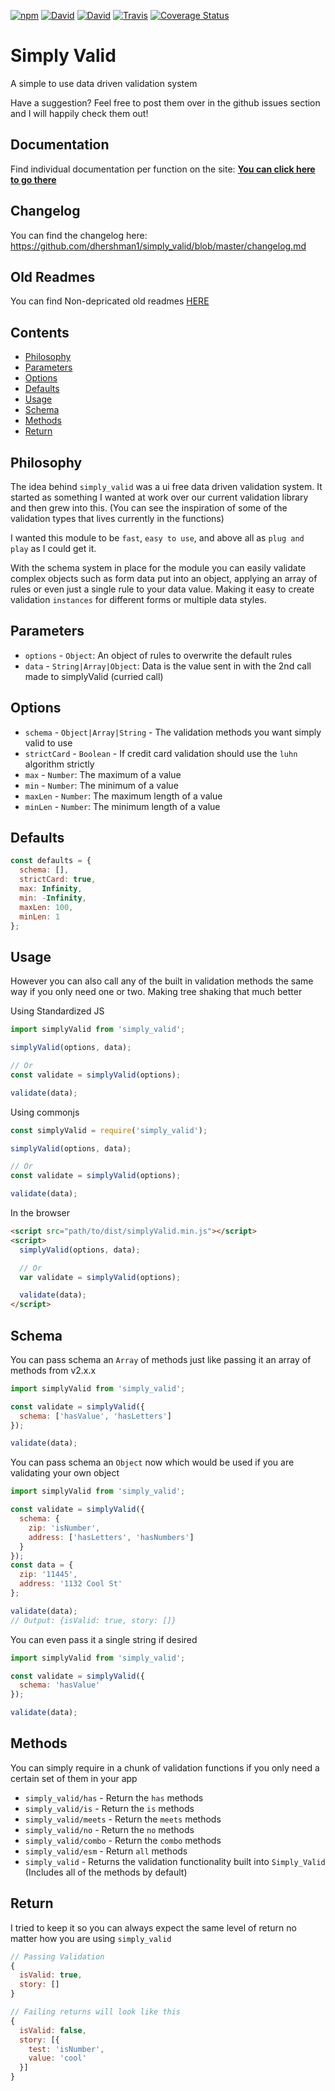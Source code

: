 [![npm](https://img.shields.io/npm/v/simply_valid.svg?style=flat-square)](https://www.npmjs.com/package/simply_valid)
[![David](https://img.shields.io/david/dhershman1/simply_valid.svg?style=flat-square)](https://david-dm.org/dhershman1/simply_valid)
[![David](https://img.shields.io/david/dev/dhershman1/simply_valid.svg?style=flat-square)](https://david-dm.org/dhershman1/simply_valid?type=dev)
[![Travis](https://img.shields.io/travis/dhershman1/simply_valid.svg?style=flat-square)](https://travis-ci.org/dhershman1/simply_valid)
[![Coverage Status](https://img.shields.io/coveralls/github/dhershman1/simply_valid.svg?style=flat-square)](https://coveralls.io/github/dhershman1/simply_valid?branch=master)

# Simply Valid

A simple to use data driven validation system

Have a suggestion? Feel free to post them over in the github issues section and I will happily check them out!

## Documentation

Find individual documentation per function on the site: **[You can click here to go there](https://www.dusty.codes/documentation/simply_valid)**

## Changelog

You can find the changelog here: https://github.com/dhershman1/simply_valid/blob/master/changelog.md

## Old Readmes

You can find Non-depricated old readmes [HERE](https://github.com/dhershman1/simply_valid/blob/master/old-readmes)

## Contents
* [Philosophy](#philosophy)
* [Parameters](#parameters)
* [Options](#options)
* [Defaults](#defaults)
* [Usage](#usage)
* [Schema](#schema)
* [Methods](#methods)
* [Return](#return)

## Philosophy

The idea behind `simply_valid` was a ui free data driven validation system. It started as something I wanted at work over our current validation library and then grew into this. (You can see the inspiration of some of the validation types that lives currently in the functions)

I wanted this module to be `fast`, `easy to use`, and above all as `plug and play` as I could get it.

With the schema system in place for the module you can easily validate complex objects such as form data put into an object, applying an array of rules or even just a single rule to your data value. Making it easy to create validation `instances` for different forms or multiple data styles.

## Parameters

- `options` - `Object`: An object of rules to overwrite the default rules
- `data` - `String|Array|Object`: Data is the value sent in with the 2nd call made to simplyValid (curried call)

## Options

- `schema` - `Object|Array|String` - The validation methods you want simply valid to use
- `strictCard` - `Boolean` - If credit card validation should use the `luhn` algorithm strictly
- `max` - `Number`: The maximum of a value
- `min` - `Number`: The minimum of a value
- `maxLen` - `Number`: The maximum length of a value
- `minLen` - `Number`: The minimum length of a value

## Defaults

```js
const defaults = {
  schema: [],
  strictCard: true,
  max: Infinity,
  min: -Infinity,
  maxLen: 100,
  minLen: 1
};
```

## Usage

However you can also call any of the built in validation methods the same way if you only need one or two. Making tree shaking that much better

Using Standardized JS
```js
import simplyValid from 'simply_valid';

simplyValid(options, data);

// Or
const validate = simplyValid(options);

validate(data);
```

Using commonjs
```js
const simplyValid = require('simply_valid');

simplyValid(options, data);

// Or
const validate = simplyValid(options);

validate(data);
```

In the browser
```html
<script src="path/to/dist/simplyValid.min.js"></script>
<script>
  simplyValid(options, data);

  // Or
  var validate = simplyValid(options);

  validate(data);
</script>
```

## Schema

You can pass schema an `Array` of methods just like passing it an array of methods from v2.x.x

```js
import simplyValid from 'simply_valid';

const validate = simplyValid({
  schema: ['hasValue', 'hasLetters']
});

validate(data);
```

You can pass schema an `Object` now which would be used if you are validating your own object

```js
import simplyValid from 'simply_valid';

const validate = simplyValid({
  schema: {
    zip: 'isNumber',
    address: ['hasLetters', 'hasNumbers']
  }
});
const data = {
  zip: '11445',
  address: '1132 Cool St'
};

validate(data);
// Output: {isValid: true, story: []}

```

You can even pass it a single string if desired

```js
import simplyValid from 'simply_valid';

const validate = simplyValid({
  schema: 'hasValue'
});

validate(data);
```

## Methods

You can simply require in a chunk of validation functions if you only need a certain set of them in your app

- `simply_valid/has` - Return the `has` methods
- `simply_valid/is` - Return the `is` methods
- `simply_valid/meets` - Return the `meets` methods
- `simply_valid/no` - Return the `no` methods
- `simply_valid/combo` - Return the `combo` methods
- `simply_valid/esm` - Return `all` methods
- `simply_valid` - Returns the validation functionality built into `Simply_Valid` (Includes all of the methods by default)

## Return

I tried to keep it so you can always expect the same level of return no matter how you are using `simply_valid`

```js
// Passing Validation
{
  isValid: true,
  story: []
}

// Failing returns will look like this
{
  isValid: false,
  story: [{
    test: 'isNumber',
    value: 'cool'
  }]
}
```
